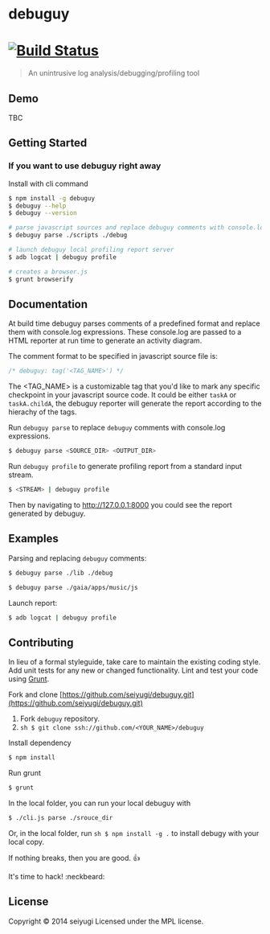 debuguy
=======

#  [![Build Status](https://secure.travis-ci.org/seiyugi/debuguy.png?branch=master)](http://travis-ci.org/seiyugi/debuguy)

> An unintrusive log analysis/debugging/profiling tool

## Demo

TBC

## Getting Started

### If you want to use debuguy right away

Install with cli command

```sh
$ npm install -g debuguy
$ debuguy --help
$ debuguy --version
```

```sh
# parse javascript sources and replace debuguy comments with console.log
$ debuguy parse ./scripts ./debug
```

```sh
# launch debuguy local profiling report server
$ adb logcat | debuguy profile
```

```sh
# creates a browser.js
$ grunt browserify
```
## Documentation

At build time debuguy parses comments of a predefined format and replace them with console.log expressions. These console.log are passed to a HTML reporter at run time to generate an activity diagram.

The comment format to be specified in javascript source file is:
```js
/* debuguy: tag('<TAG_NAME>') */
```
The <TAG_NAME> is a customizable tag that you'd like to mark any specific checkpoint in your javascript source code. It could be either ```taskA``` or ```taskA.childA```, the debuguy reporter will generate the report according to the hierachy of the tags.

Run ```debuguy parse``` to replace ```debuguy``` comments with console.log expressions.
```sh
$ debuguy parse <SOURCE_DIR> <OUTPUT_DIR>
```
Run ```debuguy profile``` to generate profiling report from a standard input stream.
```sh
$ <STREAM> | debuguy profile
```
Then by navigating to http://127.0.0.1:8000 you could see the report generated by debuguy.

## Examples

Parsing and replacing ```debuguy``` comments:
```sh
$ debuguy parse ./lib ./debug
```
```sh
$ debuguy parse ./gaia/apps/music/js
```

Launch report:
```sh
$ adb logcat | debuguy profile
```
## Contributing

In lieu of a formal styleguide, take care to maintain the existing coding style. Add unit tests for any new or changed functionality. Lint and test your code using [Grunt](http://gruntjs.com).

Fork and clone [https://github.com/seiyugi/debuguy.git](https://github.com/seiyugi/debuguy.git)

1. Fork ```debuguy``` repository.
2. ```sh $ git clone ssh://github.com/<YOUR_NAME>/debuguy```

Install dependency

```sh
$ npm install
```

Run grunt

```sh
$ grunt
```

In the local folder, you can run your local debuguy with
```sh
$ ./cli.js parse ./srouce_dir
```
Or, in the local folder, run ```sh $ npm install -g .``` to install debugy with your local copy.

If nothing breaks, then you are good. :+1:

It's time to hack! :neckbeard:

## License

Copyright &copy; 2014 seiyugi
Licensed under the MPL license.
